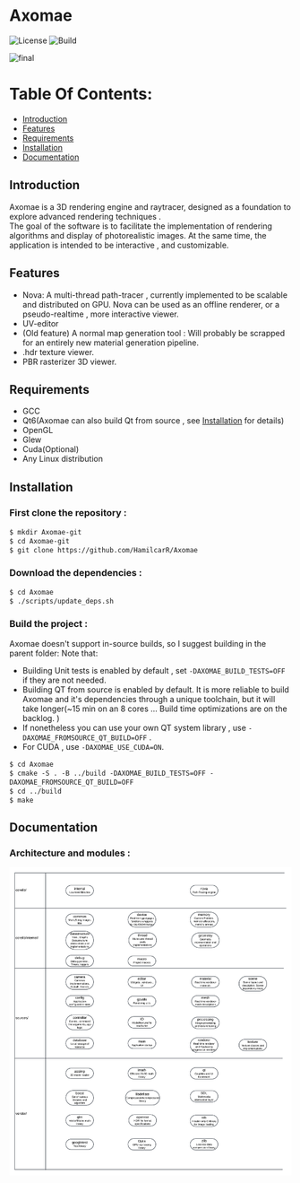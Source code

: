 # Axomae
![License](https://img.shields.io/badge/License-Apache%202.0-blue.svg) 
![Build](https://github.com/HamilcarR/Axomae/actions/workflows/cmake-single-platform.yml/badge.svg)


![final](Documentation/Screenshots/final.jpeg)

# Table Of Contents:
* [Introduction](#Introduction)
* [Features](#Features)
* [Requirements](#Requirements)
* [Installation](#Installation)
* [Documentation](#Documentation)

## Introduction

Axomae is a 3D rendering engine and raytracer, designed as a foundation to explore advanced rendering techniques .    
The goal of the software is to facilitate the implementation of rendering algorithms and display of photorealistic images. 
At the same time, the application is intended to be interactive , and customizable. 

## Features

* Nova: A multi-thread path-tracer , currently implemented to be scalable and distributed on GPU. Nova can be used as an offline renderer, or a pseudo-realtime , more interactive viewer. 
* UV-editor
* (Old feature) A normal map generation tool : Will probably be scrapped for an entirely new material generation pipeline. 
* .hdr texture viewer.
* PBR rasterizer 3D viewer. 

## Requirements

* GCC 
* Qt6(Axomae can also build Qt from source , see [Installation](#Installation) for details)
* OpenGL
* Glew
* Cuda(Optional)
* Any Linux distribution

## Installation

### First clone the repository : 

```
$ mkdir Axomae-git
$ cd Axomae-git
$ git clone https://github.com/HamilcarR/Axomae

```

### Download the dependencies : 

```
$ cd Axomae
$ ./scripts/update_deps.sh

```

### Build the project : 

Axomae doesn't support in-source builds, so I suggest building in the parent folder: 
Note that: 

- Building Unit tests is enabled by default , set ```-DAXOMAE_BUILD_TESTS=OFF``` if they are not needed. 
- Building QT from source is enabled by default. It is more reliable to build Axomae and it's dependencies through a unique toolchain, but it will take longer(~15 min on an 8 cores ... Build time optimizations are on the backlog. )
- If nonetheless you can use your own QT system library , use ```-DAXOMAE_FROMSOURCE_QT_BUILD=OFF``` .
- For CUDA , use ```-DAXOMAE_USE_CUDA=ON```.
```
$ cd Axomae
$ cmake -S . -B ../build -DAXOMAE_BUILD_TESTS=OFF -DAXOMAE_FROMSOURCE_QT_BUILD=OFF
$ cd ../build
$ make
```

## Documentation
### Architecture and modules : 
![Modules](Documentation/Axomae_modules.png)

